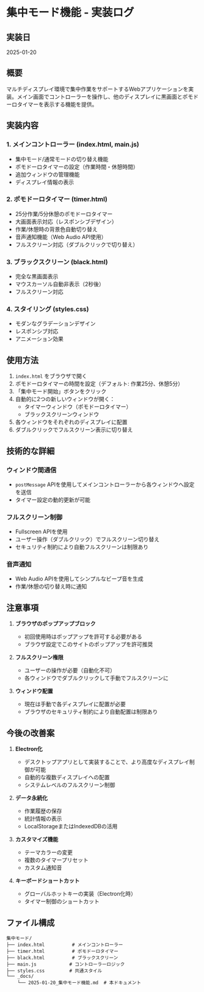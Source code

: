 # 集中モード機能 - 実装ログ

## 実装日
2025-01-20

## 概要
マルチディスプレイ環境で集中作業をサポートするWebアプリケーションを実装。メイン画面でコントローラーを操作し、他のディスプレイに黒画面とポモドーロタイマーを表示する機能を提供。

## 実装内容

### 1. メインコントローラー (index.html, main.js)
- 集中モード/通常モードの切り替え機能
- ポモドーロタイマーの設定（作業時間・休憩時間）
- 追加ウィンドウの管理機能
- ディスプレイ情報の表示

### 2. ポモドーロタイマー (timer.html)
- 25分作業/5分休憩のポモドーロタイマー
- 大画面表示対応（レスポンシブデザイン）
- 作業/休憩時の背景色自動切り替え
- 音声通知機能（Web Audio API使用）
- フルスクリーン対応（ダブルクリックで切り替え）

### 3. ブラックスクリーン (black.html)
- 完全な黒画面表示
- マウスカーソル自動非表示（2秒後）
- フルスクリーン対応

### 4. スタイリング (styles.css)
- モダンなグラデーションデザイン
- レスポンシブ対応
- アニメーション効果

## 使用方法

1. `index.html` をブラウザで開く
2. ポモドーロタイマーの時間を設定（デフォルト: 作業25分、休憩5分）
3. 「集中モード開始」ボタンをクリック
4. 自動的に2つの新しいウィンドウが開く：
   - タイマーウィンドウ（ポモドーロタイマー）
   - ブラックスクリーンウィンドウ
5. 各ウィンドウをそれぞれのディスプレイに配置
6. ダブルクリックでフルスクリーン表示に切り替え

## 技術的な詳細

### ウィンドウ間通信
- `postMessage` APIを使用してメインコントローラーから各ウィンドウへ設定を送信
- タイマー設定の動的更新が可能

### フルスクリーン制御
- Fullscreen APIを使用
- ユーザー操作（ダブルクリック）でフルスクリーン切り替え
- セキュリティ制約により自動フルスクリーンは制限あり

### 音声通知
- Web Audio APIを使用してシンプルなビープ音を生成
- 作業/休憩の切り替え時に通知

## 注意事項

1. **ブラウザのポップアップブロック**
   - 初回使用時はポップアップを許可する必要がある
   - ブラウザ設定でこのサイトのポップアップを許可推奨

2. **フルスクリーン権限**
   - ユーザーの操作が必要（自動化不可）
   - 各ウィンドウでダブルクリックして手動でフルスクリーンに

3. **ウィンドウ配置**
   - 現在は手動で各ディスプレイに配置が必要
   - ブラウザのセキュリティ制約により自動配置は制限あり

## 今後の改善案

1. **Electron化**
   - デスクトップアプリとして実装することで、より高度なディスプレイ制御が可能
   - 自動的な複数ディスプレイへの配置
   - システムレベルのフルスクリーン制御

2. **データ永続化**
   - 作業履歴の保存
   - 統計情報の表示
   - LocalStorageまたはIndexedDBの活用

3. **カスタマイズ機能**
   - テーマカラーの変更
   - 複数のタイマープリセット
   - カスタム通知音

4. **キーボードショートカット**
   - グローバルホットキーの実装（Electron化時）
   - タイマー制御のショートカット

## ファイル構成

```
集中モード/
├── index.html          # メインコントローラー
├── timer.html          # ポモドーロタイマー
├── black.html          # ブラックスクリーン
├── main.js            # コントローラーロジック
├── styles.css         # 共通スタイル
└── _docs/
    └── 2025-01-20_集中モード機能.md  # 本ドキュメント
```